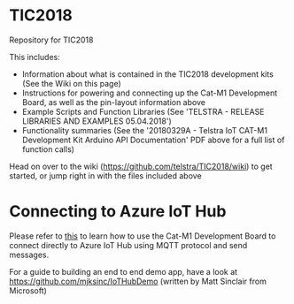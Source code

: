 # TIC2018
Repository for TIC2018

This includes:
 - Information about what is contained in the TIC2018 development kits (See the Wiki on this page)
 - Instructions for powering and connecting up the Cat-M1 Development Board, as well as the pin-layout information above
 - Example Scripts and Function Libraries (See 'TELSTRA - RELEASE LIBRARIES AND EXAMPLES 05.04.2018')
 - Functionality summaries (See the '20180329A - Telstra IoT CAT-M1 Development Kit Arduino API Documentation' PDF above for a full list of function calls)

Head on over to the wiki (https://github.com/telstra/TIC2018/wiki) to get started, or jump right in with the files included above

# Connecting to Azure IoT Hub
Please refer to [this](/MQTT2AzureIoTHub.md) to learn how to use the Cat-M1 Development Board to connect directly to Azure IoT Hub using MQTT protocol and send messages. 

For a guide to building an end to end demo app, have a look at https://github.com/mjksinc/IoTHubDemo (written by Matt Sinclair from Microsoft)
